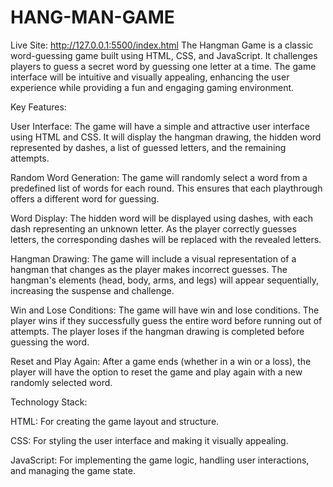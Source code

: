 # HANG-MAN-GAME
Live Site: http://127.0.0.1:5500/index.html
The Hangman Game is a classic word-guessing game built using HTML, CSS, and JavaScript. It challenges players to guess a secret word by guessing one letter at a time. The game interface will be intuitive and visually appealing, enhancing the user experience while providing a fun and engaging gaming environment.

Key Features:

User Interface: The game will have a simple and attractive user interface using HTML and CSS. It will display the hangman drawing, the hidden word represented by dashes, a list of guessed letters, and the remaining attempts.

Random Word Generation: The game will randomly select a word from a predefined list of words for each round. This ensures that each playthrough offers a different word for guessing.

Word Display: The hidden word will be displayed using dashes, with each dash representing an unknown letter. As the player correctly guesses letters, the corresponding dashes will be replaced with the revealed letters.

Hangman Drawing: The game will include a visual representation of a hangman that changes as the player makes incorrect guesses. The hangman's elements (head, body, arms, and legs) will appear sequentially, increasing the suspense and challenge.

Win and Lose Conditions: The game will have win and lose conditions. The player wins if they successfully guess the entire word before running out of attempts. The player loses if the hangman drawing is completed before guessing the word.

Reset and Play Again: After a game ends (whether in a win or a loss), the player will have the option to reset the game and play again with a new randomly selected word.

Technology Stack:

HTML: For creating the game layout and structure.

CSS: For styling the user interface and making it visually appealing.

JavaScript: For implementing the game logic, handling user interactions, and managing the game state.
